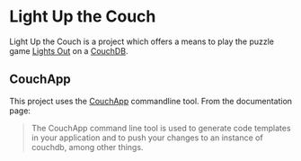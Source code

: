 Light Up the Couch
==================

Light Up the Couch is a project which offers a means to play the puzzle game
[Lights Out](http://en.wikipedia.org/wiki/Lights_Out_%28game%29 "Light Out on Wikipedia")
on a [CouchDB](http://couchdb.apache.org/ "The Apache CouchDB site").

CouchApp
--------

This project uses the 
[CouchApp](http://couchapp.org/page/index "Documentation for CouchApp's")
commandline tool. From the documentation page:

>The CouchApp command line tool is used to generate code templates in your 
>application and to push your changes to an instance of couchdb, among other
>things.
